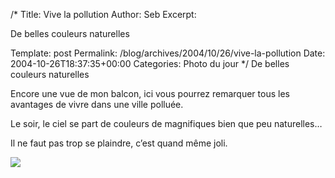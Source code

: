 /*
 Title: Vive la pollution
 Author: Seb
 Excerpt: <p>De belles couleurs naturelles</p>
 Template: post
 Permalink: /blog/archives/2004/10/26/vive-la-pollution
 Date: 2004-10-26T18:37:35+00:00
 Categories: Photo du jour
*/
De belles couleurs naturelles

<!--more-->

Encore une vue de mon balcon, ici vous pourrez remarquer tous les avantages de vivre dans une ville pollu&eacute;e.

Le soir, le ciel se part de couleurs de magnifiques bien que peu naturelles&#8230;

Il ne faut pas trop se plaindre, c&rsquo;est quand m&ecirc;me joli.

![][1]

 [1]: /blog/images/soleil_couchant.jpg